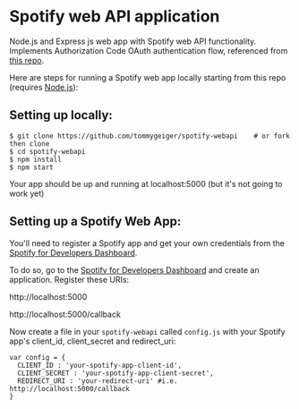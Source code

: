 # Spotify web API application

Node.js and Express js web app with Spotify web API functionality. Implements Authorization Code OAuth authentication flow, referenced from [this repo](https://github.com/spotify/web-api-auth-examples).

Here are steps for running a Spotify web app locally starting from this repo (requires [Node.js](https://nodejs.org/en/)):

## Setting up locally:
```
$ git clone https://github.com/tommygeiger/spotify-webapi    # or fork then clone
$ cd spotify-webapi
$ npm install
$ npm start
```
Your app should be up and running at localhost:5000 (but it's not going to work yet)

## Setting up a Spotify Web App:

You'll need to register a Spotify app and get your own credentials from the [Spotify for Developers Dashboard](https://developer.spotify.com/dashboard).

To do so, go to the [Spotify for Developers Dashboard](https://developer.spotify.com/dashboard) and create an application. Register these URIs:

http://localhost:5000

http://localhost:5000/callback

Now create a file in your `spotify-webapi` called `config.js` with your Spotify app's client_id, client_secret and redirect_uri:
```
var config = {
  CLIENT_ID : 'your-spotify-app-client-id',
  CLIENT_SECRET : 'your-spotify-app-client-secret',
  REDIRECT_URI : 'your-redirect-uri' #i.e. http://localhost:5000/callback
}
```

